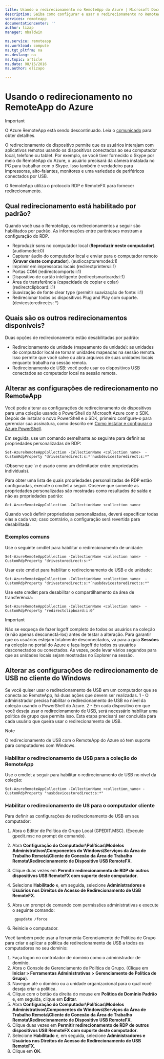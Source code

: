 ```yaml
---
title: Usando o redirecionamento no RemoteApp do Azure | Microsoft Docs
description: Saiba como configurar e usar o redirecionamento no RemoteApp
services: remoteapp
documentationcenter: ''
author: lizap
manager: mbaldwin

ms.service: remoteapp
ms.workload: compute
ms.tgt_pltfrm: na
ms.devlang: na
ms.topic: article
ms.date: 08/15/2016
ms.author: elizapo

---
```

# Usando o redirecionamento no RemoteApp do Azure
> [!IMPORTANT]
> O Azure RemoteApp está sendo descontinuado. Leia o [comunicado](https://go.microsoft.com/fwlink/?linkid=821148) para obter detalhes.
> 
> 

O redirecionamento de dispositivo permite que os usuários interajam com aplicativos remotos usando os dispositivos conectados ao seu computador local, telefone ou tablet. Por exemplo, se você tiver fornecido o Skype por meio do RemoteApp do Azure, o usuário precisará da câmera instalada no PC para trabalhar com o Skype. Isso também é verdadeiro para impressoras, alto-falantes, monitores e uma variedade de periféricos conectados por USB.

O RemoteApp utiliza o protocolo RDP e RemoteFX para fornecer redirecionamento.

## Qual redirecionamento está habilitado por padrão?
Quando você usa o RemoteApp, os redirecionamentos a seguir são habilitados por padrão. As informações entre parênteses mostram a configuração do RDP.

* Reproduzir sons no computador local (**Reproduzir neste computador**). (audiomode:i:0)
* Capturar áudio do computador local e enviar para o computador remoto (**Gravar deste computador**). (audiocapturemode:i:1)
* Imprimir em impressoras locais (redirectprinters:i:1)
* Portas COM (redirectcomports:i:1)
* Dispositivo de cartão inteligente (redirectsmartcards:i:1)
* Área de transferência (capacidade de copiar e colar) (redirectclipboard:i:1)
* Suavização de fonte clear type (permitir suavização de fonte: i:1)
* Redirecionar todos os dispositivos Plug and Play com suporte. (devicestoredirect:s: *)

## Quais são os outros redirecionamentos disponíveis?
Duas opções de redirecionamento estão desabilitadas por padrão:

* Redirecionamento de unidade (mapeamento de unidade): as unidades do computador local se tornam unidades mapeadas na sessão remota. Isso permite que você salve ou abra arquivos de suas unidades locais enquanto trabalha na sessão remota.
* Redirecionamento de USB: você pode usar os dispositivos USB conectados ao computador local na sessão remota.

## Alterar as configurações de redirecionamento no RemoteApp
Você pode alterar as configurações de redirecionamento de dispositivos para uma coleção usando o PowerShell do Microsoft Azure com o SDK. Depois de instalar o novo PowerShell e o SDK, primeiro configure-o para gerenciar sua assinatura, como descrito em [Como instalar e configurar o Azure PowerShell](../powershell-install-configure.md).

Em seguida, use um comando semelhante ao seguinte para definir as propriedades personalizadas de RDP:

    Set-AzureRemoteAppCollection -CollectionName <collection name>  -CustomRdpProperty "drivestoredirect:s:*`nusbdevicestoredirect:s:*"

(Observe que *`n* é usado como um delimitador entre propriedades individuais).

Para obter uma lista de quais propriedades personalizadas de RDP estão configuradas, execute o cmdlet a seguir. Observe que somente as propriedades personalizadas são mostradas como resultados de saída e não as propriedades padrão:

    Get-AzureRemoteAppCollection -CollectionName <collection name>

Quando você definir propriedades personalizadas, deverá especificar todas elas a cada vez; caso contrário, a configuração será revertida para desabilitada.

### Exemplos comuns
Use o seguinte cmdlet para habilitar o redirecionamento de unidade:

    Set-AzureRemoteAppCollection -CollectionName <collection name>  -CustomRdpProperty "drivestoredirect:s:*”

Usar este cmdlet para habilitar o redirecionamento de USB e de unidade:

    Set-AzureRemoteAppCollection -CollectionName <collection name>  -CustomRdpProperty "drivestoredirect:s:*`nusbdevicestoredirect:s:*"

Use este cmdlet para desabilitar o compartilhamento da área de transferência:

    Set-AzureRemoteAppCollection -CollectionName <collection name>  -CustomRdpProperty "redirectclipboard:i:0”

> [!IMPORTANT]
> Não se esqueça de fazer logoff completo de todos os usuários na coleção (e não apenas desconectá-los) antes de testar a alteração. Para garantir que os usuários estejam totalmente desconectados, vá para a guia **Sessões** na coleção no portal do Azure e faça logoff de todos os usuários desconectados ou conectados. Às vezes, pode levar vários segundos para que as unidades locais sejam mostradas no Explorer na sessão.
> 
> 

## Alterar as configurações de redirecionamento de USB no cliente do Windows
Se você quiser usar o redirecionamento de USB em um computador que se conecta ao RemoteApp, há duas ações que devem ser realizadas. 1 - O administrador precisa habilitar o redirecionamento de USB no nível da coleção usando o PowerShell do Azure. 2 - Em cada dispositivo em que você deseja usar o redirecionamento de USB, será necessário habilitar uma política de grupo que permita isso. Esta etapa precisará ser concluída para cada usuário que queira usar o redirecionamento de USB.

> [!NOTE]
> O redirecionamento de USB com o RemoteApp do Azure só tem suporte para computadores com Windows.
> 
> 

### Habilitar o redirecionamento de USB para a coleção do RemoteApp
Use o cmdlet a seguir para habilitar o redirecionamento de USB no nível da coleção:

    Set-AzureRemoteAppCollection -CollectionName <collection_name> -CustomRdpProperty "nusbdevicestoredirect:s:*"

### Habilitar o redirecionamento de US para o computador cliente
Para definir as configurações de redirecionamento de USB em seu computador:

1. Abra o Editor de Política de Grupo Local (GPEDIT.MSC). (Execute gpedit.msc no prompt de comando).
2. Abra **Configuração do Computador\\Políticas\\Modelos Administrativos\\Componentes do Windows\\Serviços da Área de Trabalho Remota\\Cliente de Conexão da Área de Trabalho Remota\\Redirecionamento de Dispositivo USB RemoteFX**.
3. Clique duas vezes em **Permitir redirecionamento de RDP de outros dispositivos USB RemoteFX com suporte deste computador**.
4. Selecione **Habilitado** e, em seguida, selecione **Administradores e Usuários nos Direitos de Acesso de Redirecionamento de USB RemoteFX**.
5. Abra um prompt de comando com permissões administrativas e execute o seguinte comando:
   
        gpupdate /force
6. Reinicie o computador.

Você também pode usar a ferramenta Gerenciamento de Política de Grupo para criar e aplicar a política de redirecionamento de USB a todos os computadores no seu domínio:

1. Faça logon no controlador de domínio como o administrador de domínio.
2. Abra o Console de Gerenciamento de Política de Grupo. (Clique em **Iniciar > Ferramentas Administrativas > Gerenciamento de Política de Grupo**).
3. Navegue até o domínio ou a unidade organizacional para o qual você deseja criar a política.
4. Clique com o botão da direita do mouse em **Política de Domínio Padrão** e, em seguida, clique em **Editar**.
5. Abra **Configuração do Computador\\Políticas\\Modelos Administrativos\\Componentes do Windows\\Serviços da Área de Trabalho Remota\\Cliente de Conexão da Área de Trabalho Remota\\Redirecionamento de Dispositivo USB RemoteFX**.
6. Clique duas vezes em **Permitir redirecionamento de RDP de outros dispositivos USB RemoteFX com suporte deste computador**.
7. Selecione **Habilitado** e, em seguida, selecione **Administradores e Usuários nos Direitos de Acesso de Redirecionamento de USB RemoteFX**.
8. Clique em **OK**.

<!---HONumber=AcomDC_0817_2016-->